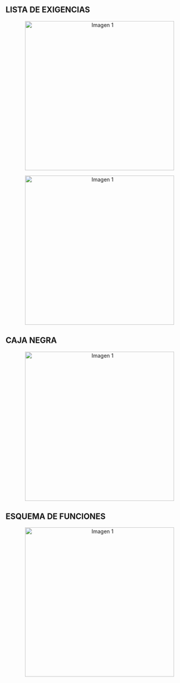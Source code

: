 ## LISTA DE EXIGENCIAS
<p align="center">
  <img src="https://github.com/aquinoestoyxd/FD-Grupo2/blob/main/Im%C3%A1genes/Lista_exigencias1.jpg" alt="Imagen 1" width="400">
</p>
<p align="center">
  <img src="https://github.com/aquinoestoyxd/FD-Grupo2/blob/main/Im%C3%A1genes/Lista_exigencias2.jpg" alt="Imagen 1" width="400">
</p>

## CAJA NEGRA
<p align="center">
  <img src="https://github.com/aquinoestoyxd/FD-Grupo2/blob/main/Im%C3%A1genes/Caja_negra.png" alt="Imagen 1" width="400">
</p>

## ESQUEMA DE FUNCIONES
<p align="center">
  <img src="https://github.com/aquinoestoyxd/FD-Grupo2/blob/main/Im%C3%A1genes/Esquema%20de%20funciones.png" alt="Imagen 1" width="400">
</p>
